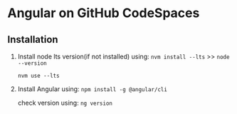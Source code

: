 # Angular on GitHub CodeSpaces

## Installation

1. Install node lts version(if not installed) using: ```nvm install --lts``` >> ```node --version```
    
     ```nvm use --lts```

2. Install Angular using:
        ```npm install -g @angular/cli```

    check version using:
        ```ng version```